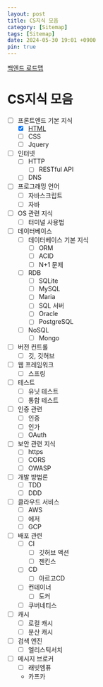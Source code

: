 ```yaml
---
layout: post
title: CS지식 모음
category: [Sitemap]
tags: [Sitemap]
date: 2024-05-30 19:01 +0900
pin: true
---
```


[백엔드 로드맵](../백엔드-로드맵)

# CS지식 모음

- [ ] 프론트엔드 기본 지식
  - [x] [HTML](../html-기본/)
  - [ ] CSS
  - [ ] Jquery
- [ ] 인터넷
  - [ ] HTTP
    - [ ] RESTful API
  - [ ] DNS
- [ ] 프로그래밍 언어
  - [ ] 자바스크립트
  - [ ] 자바
- [ ] OS 관련 지식
  - [ ] 터미널 사용법
- [ ] 데이터베이스
  - [ ] 데이터베이스 기본 지식
    - [ ] ORM
    - [ ] ACID
    - [ ] N+1 문제
  - [ ] RDB
    - [ ] SQLite
    - [ ] MySQL
    - [ ] Maria
    - [ ] SQL 서버
    - [ ] Oracle
    - [ ] PostgreSQL
  - [ ] NoSQL
    - [ ] Mongo
- [ ] 버전 컨트롤
  - [ ] 깃, 깃허브
- [ ] 웹 프레임워크
  - [ ] 스프링
- [ ] 테스트
  - [ ] 유닛 테스트
  - [ ] 통합 테스트
- [ ] 인증 관련
  - [ ] 인증
  - [ ] 인가
  - [ ] OAuth
- [ ] 보안 관련 지식
  - [ ] https
  - [ ] CORS
  - [ ] OWASP
- [ ] 개발 방법론
  - [ ] TDD
  - [ ] DDD
- [ ] 클라우드 서비스
  - [ ] AWS
  - [ ] 에저
  - [ ] GCP
- [ ] 배포 관련
  - [ ] CI
    - [ ] 깃허브 액션
    - [ ] 젠킨스
  - [ ] CD
    - [ ] 아르고CD
  - [ ] 컨테이너
    - [ ] 도커
  - [ ] 쿠버네티스
- [ ] 캐시
  - [ ] 로컬 캐시
  - [ ] 분산 캐시
- [ ] 검색 엔진
  - [ ] 엘리스틱서치
- [ ] 메시지 브로커
  - [ ] 래빗엠퓨
  - 카프카

